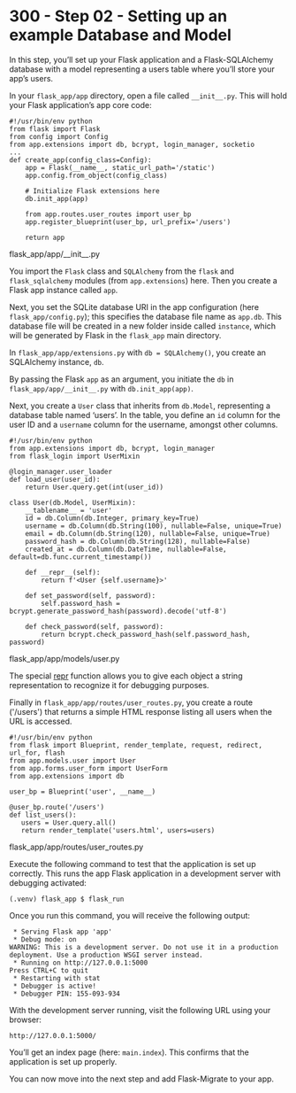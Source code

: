 # 300 - Step 02 - Setting up an example Database and Model

In this step, you’ll set up your Flask application and a Flask-SQLAlchemy database with a model representing a users table where you’ll store your app’s users.

In your ```flask_app/app``` directory, open a file called ```__init__.py```. This will hold your Flask application’s app core code:


```
#!/usr/bin/env python
from flask import Flask
from config import Config
from app.extensions import db, bcrypt, login_manager, socketio
...
def create_app(config_class=Config):
    app = Flask(__name__, static_url_path='/static')
    app.config.from_object(config_class)

    # Initialize Flask extensions here
    db.init_app(app)

    from app.routes.user_routes import user_bp
    app.register_blueprint(user_bp, url_prefix='/users')

    return app
```
flask_app/app/\_\_init__.py


You import the ```Flask``` class and ```SQLAlchemy``` from the ```flask``` and ```flask_sqlalchemy``` modules (from ```app.extensions```) here. Then you create a Flask app instance called ```app```.

Next, you set the SQLite database URI in the app configuration (here ```flask_app/config.py```); this specifies the database file name as ```app.db```. This database file will be created in a new folder inside called ````instance````, which will be generated by Flask in the ```flask_app``` main directory.

In ```flask_app/app/extensions.py``` with ```db = SQLAlchemy()```, you create an SQLAlchemy instance, ```db```. 

By passing the Flask ```app``` as an argument, you initiate the ```db``` in ```flask_app/app/__init__.py``` with ```db.init_app(app)```.

Next, you create a ```User``` class that inherits from ```db.Model```, representing a database table named ‘users’. In the table, you define an ```id``` column for the user ID and a ```username``` column for the username, amongst other columns.

```
#!/usr/bin/env python
from app.extensions import db, bcrypt, login_manager
from flask_login import UserMixin

@login_manager.user_loader
def load_user(user_id):
    return User.query.get(int(user_id))

class User(db.Model, UserMixin):
    __tablename__ = 'user'
    id = db.Column(db.Integer, primary_key=True)
    username = db.Column(db.String(100), nullable=False, unique=True)
    email = db.Column(db.String(120), nullable=False, unique=True)
    password_hash = db.Column(db.String(128), nullable=False)
    created_at = db.Column(db.DateTime, nullable=False, default=db.func.current_timestamp())

    def __repr__(self):
        return f'<User {self.username}>'

    def set_password(self, password):
        self.password_hash = bcrypt.generate_password_hash(password).decode('utf-8')

    def check_password(self, password):
        return bcrypt.check_password_hash(self.password_hash, password) 
```
flask_app/app/models/user.py

The special [repr](https://docs.python.org/3/reference/datamodel.html#object.__repr__) function allows you to give each object a string representation to recognize it for debugging purposes.

Finally in ```flask_app/app/routes/user_routes.py```, you create a route ('/users') that returns a simple HTML response listing all users when the URL is accessed.


```
#!/usr/bin/env python
from flask import Blueprint, render_template, request, redirect, url_for, flash
from app.models.user import User
from app.forms.user_form import UserForm
from app.extensions import db

user_bp = Blueprint('user', __name__)

@user_bp.route('/users')
def list_users():
   users = User.query.all()
   return render_template('users.html', users=users)
```
flask_app/app/routes/user_routes.py

Execute the following command to test that the application is set up correctly. This runs the app Flask application in a development server with debugging activated:

```
(.venv) flask_app $ flask_run 
```

Once you run this command, you will receive the following output:

```
 * Serving Flask app 'app'
 * Debug mode: on
WARNING: This is a development server. Do not use it in a production deployment. Use a production WSGI server instead.
 * Running on http://127.0.0.1:5000
Press CTRL+C to quit
 * Restarting with stat
 * Debugger is active!
 * Debugger PIN: 155-093-934
```

With the development server running, visit the following URL using your browser:

```
http://127.0.0.1:5000/
```

You’ll get an index page (here: ```main.index```). This confirms that the application is set up properly. 

You can now move into the next step and add Flask-Migrate to your app.